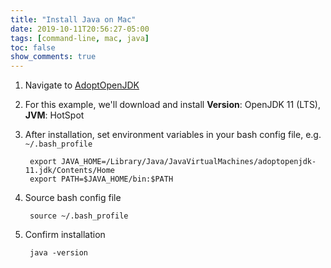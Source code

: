 ```yaml
---
title: "Install Java on Mac"
date: 2019-10-11T20:56:27-05:00
tags: [command-line, mac, java]
toc: false
show_comments: true
---
```


1. Navigate to [AdoptOpenJDK](https://adoptopenjdk.net/?variant=openjdk11&jvmVariant=hotspot)
1. For this example, we'll download and install **Version**: OpenJDK 11 (LTS), **JVM**: HotSpot
1. After installation, set environment variables in your bash config file, e.g. `~/.bash_profile`

        export JAVA_HOME=/Library/Java/JavaVirtualMachines/adoptopenjdk-11.jdk/Contents/Home
        export PATH=$JAVA_HOME/bin:$PATH

1. Source bash config file

        source ~/.bash_profile

1. Confirm installation

        java -version
